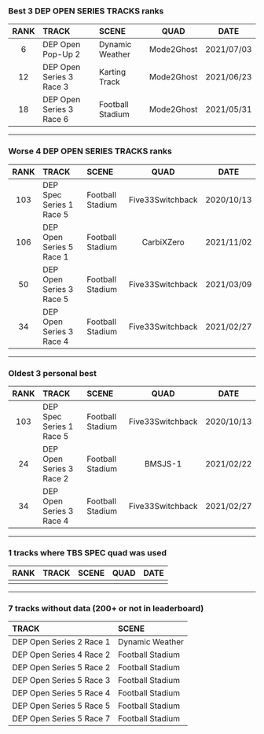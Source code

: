 ### Best 3 DEP OPEN SERIES TRACKS ranks
|RANK|TRACK|SCENE|QUAD|DATE|
|:---:|:---|:---|:---:|:---:|
|6|DEP Open Pop-Up 2|Dynamic Weather|Mode2Ghost|2021/07/03|
|12|DEP Open Series 3 Race 3|Karting Track|Mode2Ghost|2021/06/23|
|18|DEP Open Series 3 Race 6|Football Stadium|Mode2Ghost|2021/05/31|
---
### Worse 4 DEP OPEN SERIES TRACKS ranks
|RANK|TRACK|SCENE|QUAD|DATE|
|:---:|:---|:---|:---:|:---:|
|103|DEP Spec Series 1 Race 5|Football Stadium|Five33Switchback|2020/10/13|
|106|DEP Open Series 5 Race 1|Football Stadium|CarbiXZero|2021/11/02|
|50|DEP Open Series 3 Race 5|Football Stadium|Five33Switchback|2021/03/09|
|34|DEP Open Series 3 Race 4|Football Stadium|Five33Switchback|2021/02/27|
---
### Oldest 3 personal best
|RANK|TRACK|SCENE|QUAD|DATE|
|:---:|:---|:---|:---:|:---:|
|103|DEP Spec Series 1 Race 5|Football Stadium|Five33Switchback|2020/10/13|
|24|DEP Open Series 3 Race 2|Football Stadium|BMSJS-1|2021/02/22|
|34|DEP Open Series 3 Race 4|Football Stadium|Five33Switchback|2021/02/27|
---
### 1 tracks where TBS SPEC quad was used
|RANK|TRACK|SCENE|QUAD|DATE|
|:---:|:---|:---|:---:|:---:|
||||||
---
### 7 tracks without data (200+ or not in leaderboard)
|TRACK|SCENE|
|:---|:---|
|DEP Open Series 2 Race 1|Dynamic Weather|
|DEP Open Series 4 Race 2|Football Stadium|
|DEP Open Series 5 Race 2|Football Stadium|
|DEP Open Series 5 Race 3|Football Stadium|
|DEP Open Series 5 Race 4|Football Stadium|
|DEP Open Series 5 Race 5|Football Stadium|
|DEP Open Series 5 Race 7|Football Stadium|
